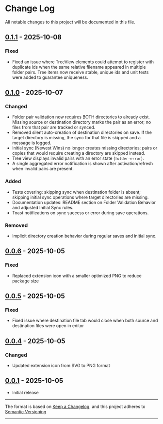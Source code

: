 # Change Log

All notable changes to this project will be documented in this file.

## [0.1.1] - 2025-10-08

### Fixed

- Fixed an issue where TreeView elements could attempt to register with duplicate ids when the same relative filename appeared in multiple folder pairs. Tree items now receive stable, unique ids and unit tests were added to guarantee uniqueness.

## [0.1.0] - 2025-10-07

### Changed

- Folder pair validation now requires BOTH directories to already exist. Missing source or destination directory marks the pair as an error; no files from that pair are tracked or synced.
- Removed silent auto-creation of destination directories on save. If the target directory is missing, the sync for that file is skipped and a message is logged.
- Initial sync (Newest Wins) no longer creates missing directories; pairs or copies that would require creating a directory are skipped instead.
- Tree view displays invalid pairs with an error state (`folder-error`).
- A single aggregated error notification is shown after activation/refresh when invalid pairs are present.

### Added

- Tests covering: skipping sync when destination folder is absent; skipping initial sync operations where target directories are missing.
- Documentation updates: README section on Folder Validation Behavior and adjusted Initial Sync rules.
- Toast notifications on sync success or error during save operations.

### Removed

- Implicit directory creation behavior during regular saves and initial sync.

## [0.0.6] - 2025-10-05

### Fixed

- Replaced extension icon with a smaller optimized PNG to reduce package size

## [0.0.5] - 2025-10-05

### Fixed

- Fixed issue where destination file tab would close when both source and destination files were open in editor

## [0.0.4] - 2025-10-05

### Changed

- Updated extension icon from SVG to PNG format

## [0.0.1] - 2025-10-05

- Initial release

---

The format is based on [Keep a Changelog], and this project adheres to [Semantic Versioning].

---

[Keep a Changelog]: https://keepachangelog.com/en/1.0.0/
[Semantic Versioning]: https://semver.org/spec/v2.0.0.html
[0.1.1]: https://github.com/fedeholc/foldersync/releases/tag/v0.1.1
[0.1.0]: https://github.com/fedeholc/foldersync/releases/tag/v0.1.0
[0.0.7]: https://github.com/fedeholc/foldersync/releases/tag/v0.0.7
[0.0.6]: https://github.com/fedeholc/foldersync/releases/tag/v0.0.6
[0.0.5]: https://github.com/fedeholc/foldersync/releases/tag/v0.0.5
[0.0.4]: https://github.com/fedeholc/foldersync/releases/tag/v0.0.4
[0.0.1]: https://github.com/fedeholc/foldersync/releases/tag/v0.0.1
